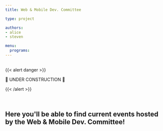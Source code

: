 ```yaml
---
title: Web & Mobile Dev. Committee

type: project

authors:
- alice
- steven

menu:
  programs:
---
```

<br>
<!-- ================================================== -->
<!-- Remove this section once the once the page is done -->
<!-- ================================================== -->
{{< alert danger >}}

:construction: UNDER CONSTRUCTION :construction:

{{< /alert >}}
<!-- ================================================== -->
<br>

## Here you'll be able to find current events hosted by the Web & Mobile Dev. Committee!